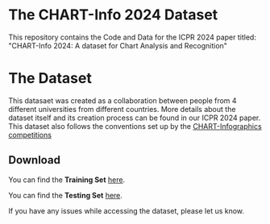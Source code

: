 # The CHART-Info 2024 Dataset

This repository contains the Code and Data for the ICPR 2024 paper titled: "CHART-Info 2024: A dataset for Chart Analysis and Recognition"

# The Dataset

This datasaet was created as a collaboration between people from 4 different universities from different countries. More details about the dataset itself and its creation process can be found in our ICPR 2024 paper. This dataset also follows the conventions set up by the [CHART-Infographics competitions](https://chartinfo.github.io/)

## Download

You can find the **Training Set** [here](https://www.dropbox.com/scl/fi/vy7gyemald8z6rohx9mxx/CHARTINFO_2024_Train.zip?rlkey=ki3q4bb02rzdpdbih17we63gm&dl=0).

You can find the **Testing Set** [here](https://www.dropbox.com/scl/fi/am33424ochxs4yryprl0p/CHARTINFO_2024_Test.zip?rlkey=lcacxvgljcr5p3zo8t1uss63m&dl=0).

If you have any issues while accessing the dataset, please let us know. 

